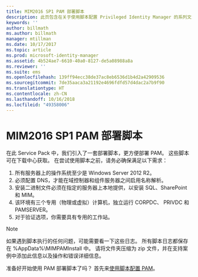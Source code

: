 ```yaml
---
title: MIM2016 SP1 PAM 部署脚本
description: 此页包含在关于使用脚本配置 Privileged Identity Manager 的系列文章中。 其中包括一系列有关环境的假设。
keywords: ''
author: billmath
ms.author: billmath
manager: mtillman
ms.date: 10/17/2017
ms.topic: article
ms.prod: microsoft-identity-manager
ms.assetid: 4b524ae7-6610-40a0-8127-de5a08988a8a
ms.reviewer: ''
ms.suite: ems
ms.openlocfilehash: 139ff94ecc38de37ac8eb6536d1b4d2a42909536
ms.sourcegitcommit: 7de35aaca3a21192e4696fdfd57d4dac2a7b9f90
ms.translationtype: HT
ms.contentlocale: zh-CN
ms.lasthandoff: 10/16/2018
ms.locfileid: "49358006"
---
```

# <a name="mim2016-sp1-pam-deployment-scripts"></a>MIM2016 SP1 PAM 部署脚本

在此 Service Pack 中，我们引入了一套部署脚本，更方便部署 PAM。 这些脚本可在下载中心获取。 在尝试使用脚本之前，请务必确保满足以下需求：

1. 所有服务器上的操作系统至少是 Windows Server 2012 R2。
2. 必须配置 DNS，才能在域控制器和组件服务器之间启用名称解析。
3. 安装二进制文件必须在指定的服务器上本地提供，以安装 SQL、SharePoint 和 MIM。
4. 该环境有三个专用（物理或虚拟）计算机，独立运行 CORPDC、 PRIVDC 和 PAMSERVER。
5. 对于验证选项，你需要具有专用的工作站。

>[!NOTE]
>如果遇到脚本执行的任何问题，可能需要看一下这些日志。 所有脚本日志都保存在 %AppData%\MIMPAMInstall 中。 请将文件夹压缩为 zip 文件，并在支持案例中添加此信息以及操作和错误详细信息。

准备好开始使用 PAM 部署脚本了吗？ 首先来[使用脚本配置 PAM](./pam/sp1-pam-configure-using-scripts.md)。
